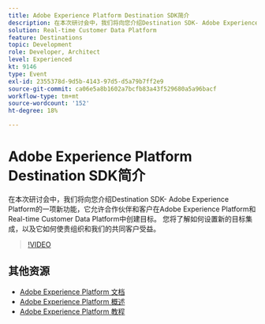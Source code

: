 ```yaml
---
title: Adobe Experience Platform Destination SDK简介
description: 在本次研讨会中，我们将向您介绍Destination SDK- Adobe Experience Platform的一项新功能，它允许合作伙伴和客户在Adobe Experience Platform和Real-time Customer Data Platform中创建目标。 您将了解如何设置新的目标集成，以及它如何使贵组织和我们的共同客户受益。
solution: Real-time Customer Data Platform
feature: Destinations
topic: Development
role: Developer, Architect
level: Experienced
kt: 9146
type: Event
exl-id: 2355378d-9d5b-4143-97d5-d5a79b7ff2e9
source-git-commit: ca06e5a8b1602a7bcfb83a43f529680a5a96bacf
workflow-type: tm+mt
source-wordcount: '152'
ht-degree: 18%

---
```


# Adobe Experience Platform Destination SDK简介

在本次研讨会中，我们将向您介绍Destination SDK- Adobe Experience Platform的一项新功能，它允许合作伙伴和客户在Adobe Experience Platform和Real-time Customer Data Platform中创建目标。 您将了解如何设置新的目标集成，以及它如何使贵组织和我们的共同客户受益。


>[!VIDEO](https://video.tv.adobe.com/v/337583/?quality=12&learn=on&hidetitle=true)

## 其他资源

- [Adobe Experience Platform 文档](https://experienceleague.adobe.com/docs/experience-platform.html)
- [Adobe Experience Platform 概述](https://experienceleague.adobe.com/docs/experience-platform/landing/home.html?lang=zh-Hans)
- [Adobe Experience Platform 教程](https://experienceleague.adobe.com/docs/platform-learn/tutorials/overview.html?lang=en)
